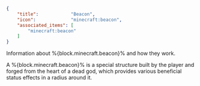 ```json
{
    "title":            "Beacon",
    "icon":             "minecraft:beacon",
    "associated_items": [
        "minecraft:beacon"
    ]
}
```

Information about %{block.minecraft.beacon}% and how they work.


A %{block.minecraft.beacon}% is a special structure built by the player and forged from the heart of a dead god,
which provides various beneficial status effects in a radius around it.
